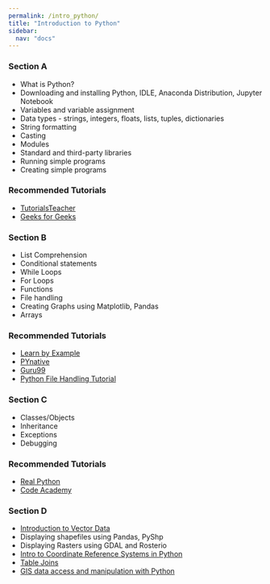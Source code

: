 ```yaml
---
permalink: /intro_python/
title: "Introduction to Python"
sidebar:
  nav: "docs" 
---
```



<h3>Section A </h3>
<ul>
<li> What is Python? </li>
<li> Downloading and installing Python, IDLE, Anaconda Distribution, Jupyter Notebook </li>
<li> Variables and variable assignment </li>
<li> Data types - strings, integers, floats, lists, tuples, dictionaries </li>
<li> String formatting </li>
<li> Casting </li>
<li> Modules </li>
<li> Standard and third-party libraries  </li>
<li> Running simple programs </li>
<li> Creating simple programs</li>
</ul>
  
 
<h3> Recommended Tutorials  </h3>
<ul> 
  <li> <a href = "https://www.tutorialsteacher.com/python/python-editors">TutorialsTeacher </a> </li>
  <li><a href = "https://guides.github.com/features/pages/">Geeks for Geeks </a> </li>
</ul>

  
  
  
<h3> Section B </h3>
<ul>
<li> List Comprehension  </li>
<li>	Conditional statements </li>
<li>  While Loops  </li>
<li>  For Loops  </li>
<li>  Functions  </li>
<li>  File handling  </li>
<li>  Creating Graphs using Matplotlib, Pandas  </li>
<li>	Arrays  </li>
</ul>

<h3> Recommended Tutorials </h3>
<ul>
  <li>  <a href ="https://www.learnbyexample.org/python-if-else-elif-statement/">Learn by Example </a>  </li>
  <li>  <a href = "https://pynative.com/python-if-else-and-for-loop-exercise-with-solutions/">PYnative  </a> </li>
  <li>	<a href = "https://www.guru99.com/reading-and-writing-files-in-python.html">Guru99 </a>  </li>
  <li>  <a href = "https://www.softwaretestinghelp.com/python/python-file-reading-writing/">Python File Handling Tutorial </a>  </li>
</ul>

<h3> Section C </h3>
<ul>
<li>	Classes/Objects </li>
<li>  Inheritance </li>
<li>  Exceptions  </li>
<li>  Debugging  </li>
</ul>


<h3> Recommended Tutorials </h3>
<ul>
<li> <a href = "https://realpython.com/inheritance-composition-python/">Real Python </a>  </li>
<li> <a href = "https://www.codecademy.com/learn/learn-python-3/modules/learn-python3-classes/cheatsheet">Code Academy </a>       </li>
</ul>


<h3> Section D </h3>
<ul>
<li> <a href = "https://www.earthdatascience.org/workshops/gis-open-source-python/intro-vector-data-python/"> Introduction to Vector Data </a> </li>
<li> Displaying shapefiles using Pandas, PyShp  </li>
<li> Displaying Rasters using GDAL and Rosterio </li>
<li> <a href = "https://www.earthdatascience.org/courses/use-data-open-source-python/intro-vector-data-python/spatial-data-vector-shapefiles/intro-to-coordinate-reference-systems-python/">Intro to Coordinate Reference Systems in Python </a> </li>
<li> <a href = "https://www.dataquest.io/blog/pandas-concatenation-tutorial/">Table Joins </a>  </li>
<li> <a href = "https://www.e-education.psu.edu/geog485/node/253">GIS data access and manipulation with Python </a></li>
</ul>

